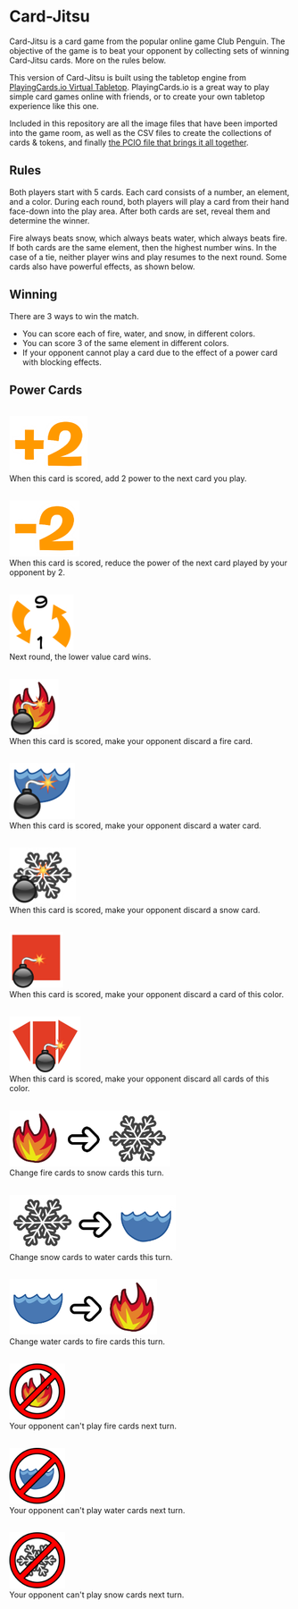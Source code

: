 # Card-Jitsu

Card-Jitsu is a card game from the popular online game Club Penguin. The objective of the game is to beat your opponent by collecting sets of winning Card-Jitsu cards. More on the rules below.

This version of Card-Jitsu is built using the tabletop engine from [PlayingCards.io Virtual Tabletop](https://playingcards.io). PlayingCards.io is a great way to play simple card games online with friends, or to create your own tabletop experience like this one.

Included in this repository are all the image files that have been imported into the game room, as well as the CSV files to create the collections of cards & tokens, and finally [the PCIO file that brings it all together](https://playingcards.io/docs/room-import-export).

## Rules

Both players start with 5 cards. Each card consists of a number, an element, and a color. During each round, both players will play a card from their hand face-down into the play area. After both cards are set, reveal them and determine the winner.

Fire always beats snow, which always beats water, which always beats fire. If both cards are the same element, then the highest number wins. In the case of a tie, neither player wins and play resumes to the next round. Some cards also have powerful effects, as shown below.

## Winning

There are 3 ways to win the match.
- You can score each of fire, water, and snow, in different colors.
- You can score 3 of the same element in different colors.
- If your opponent cannot play a card due to the effect of a power card with blocking effects.

## Power Cards

<br><img src="/powers/CJ_2_Power.webp" height="100"><br>
When this card is scored, add 2 power to the next card you play.

<br><img src="/powers/CJ_-2_Power.webp" height="100"><br>
When this card is scored, reduce the power of the next card played by your opponent by 2.

<br><img src="/powers/CJ_Power_Reversal.webp" height="100"><br>
Next round, the lower value card wins.

<br><img src="/powers/CJ_Discard_Fire.webp" height="100"><br>
When this card is scored, make your opponent discard a fire card.

<br><img src="/powers/CJ_Discard_Water.webp" height="100"><br>
When this card is scored, make your opponent discard a water card.

<br><img src="/powers/CJ_Discard_Snow.webp" height="100"><br>
When this card is scored, make your opponent discard a snow card.

<br><img src="/powers/CJ_Discard_Red_Card.webp" height="100"><br>
When this card is scored, make your opponent discard a card of this color.

<br><img src="/powers/CJ_Discard_Red_Cards.webp" height="100"><br>
When this card is scored, make your opponent discard all cards of this color.

<br><img src="/powers/CJ_Change_Fire_to_Snow.webp" height="100"><br>
Change fire cards to snow cards this turn.

<br><img src="/powers/CJ_Change_Snow_to_Water.webp" height="100"><br>
Change snow cards to water cards this turn.

<br><img src="/powers/CJ_Change_Water_to_Fire.webp" height="100"><br>
Change water cards to fire cards this turn.

<br><img src="/powers/CJ_Block_Fire.webp" height="100"><br>
Your opponent can't play fire cards next turn.

<br><img src="/powers/CJ_Block_Water.webp" height="100"><br>
Your opponent can't play water cards next turn.

<br><img src="/powers/CJ_Block_Snow.webp" height="100"><br>
Your opponent can't play snow cards next turn.
